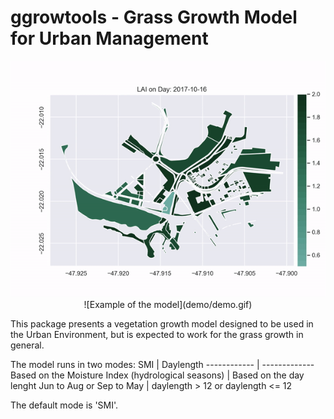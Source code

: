 # ggrowtools - Grass Growth Model for Urban Management

<p align="center">
  <img src="demo/demo.gif">
  ![Example of the model](demo/demo.gif)
</p>

This package presents a vegetation growth model designed to be used in the Urban Environment, but is expected to work for the grass growth in general.

The model runs in two modes:
SMI | Daylength
------------ | -------------
Based on the Moisture Index (hydrological seasons) | Based on the day lenght
Jun to Aug or Sep to May | daylength > 12 or daylength <= 12

The default mode is 'SMI'.
